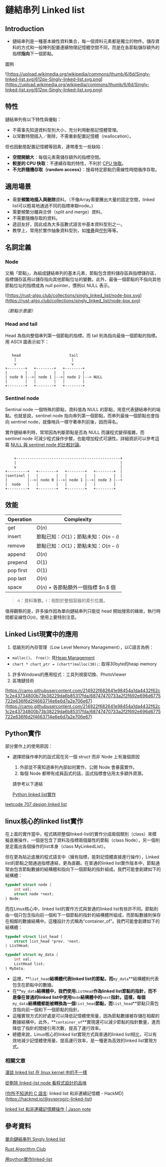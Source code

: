# 鏈結串列 Linked list

## Introduction

- 鏈結串列是一種基本線性資料集合，每一個資料元素都是獨立的物件。儲存資料的方式和一般陣列配置連續物理記憶體空間不同，而是在各節點儲存額外的指標**指向**下一個節點。

圖例

![https://upload.wikimedia.org/wikipedia/commons/thumb/6/6d/Singly-linked-list.svg/612px-Singly-linked-list.svg.png](https://upload.wikimedia.org/wikipedia/commons/thumb/6/6d/Singly-linked-list.svg/612px-Singly-linked-list.svg.png)

## 特性

鏈結串列有以下特性與優點：

- 不需事先知道資料型別大小，充分利用動態記憶體管理。
- 以常數時間插入／刪除，不需重新配置記憶體（reallocation）。

但也因動態配置記憶體等因素，連帶產生一些缺陷：

- **空間開銷大**：每個元素需儲存額外的指標空間。
- **較差的 CPU 快取**：不連續存取的特性，不利於 [CPU 快取](https://en.wikipedia.org/wiki/CPU_cache)。
- **不允許隨機存取（random access）**：搜尋特定節點仍需線性時間循序存取。

## 適用場景

- 需要**頻繁地插入與刪除**資料。（不像Array需要騰出大量的固定空間，linked list可以輕易地通過不同的指標串聯node。)
- 需要頻繁分離與合併（split and merge）資料。
- 不需要隨機存取的資料。
- 遞迴友好，因此成為大多函數式語言中基本資料型別之一。
- 教學上，常用於實作抽象資料型別，如[堆疊](https://rust-algo.club/collections/stack)與[佇列](https://rust-algo.club/collections/queue)等等。

## 名詞定義

### Node

又稱「節點」，為組成鏈結串列的基本元素，節點包含資料儲存區與指標儲存區，指標儲存區用以儲存指向其他節點位址的變數。此外，最後一個節點的不指向其他節點位址的指標成為 null pointer，慣例以 NULL 表示。

![https://rust-algo.club/collections/singly_linked_list/node-box.svg](https://rust-algo.club/collections/singly_linked_list/node-box.svg)

*（節點示意圖）*

### Head and tail

Head 為指向整個串列第一個節點的指標。而 tail 則為指向最後一個節點的指標。用 ASCII 圖表示如下：

```

   head                      tail
    |                         |
    v                         v
+--------+   +--------+   +--------+
|        |   |        |   |        |
| node 0 |-->| node 1 |-->| node 2 |--> NULL
|        |   |        |   |        |
+--------+   +--------+   +--------+

```

### Sentinel node

Sentinal node 一個特殊的節點，資料值為 NULL 的節點，用意代表鏈結串列的端點。也就是說，sentinel node 指向串列第一個節點，而串列最後一個節點也會指向 sentinel node，就像哨兵一樣守著串列前後，因而得名。

實作鏈結串列時，常常因為判斷節點是否為 NULL 而讓程式變得複雜，而 sentinel node 可減少程式操作步驟，也能增加程式可讀性。詳細資訊可以參考這篇 [NULL 與 sentinel node 的比較討論](https://stackoverflow.com/questions/5384358/)。

```

    +-----------------------------------------------+
    |                                               |
    v                                               |
+---------+   +--------+   +--------+   +--------+  |
|sentinel |   |        |   |        |   |        |  |
|         |-->| node 0 |-->| node 1 |-->| node 3 |--+
|  node   |   |        |   |        |   |        |
+---------+   +--------+   +--------+   +--------+
```

## 效能

| Operation | Complexity |
| --- | --- |
| get | $O(n)$ |
| insert | 節點已知：$O(1)$；節點未知：$O(n−i)$ |
| remove | 節點已知：$O(1)$；節點未知：$O(n−i)$ |
| append | $O(n)$ |
| prepend | $O(1)$ |
| pop first | $O(1)$ |
| pop last | $O(n)$ |
| space | $O(n)$ + 各節點額外一個指標 $n $ 個 |

> $n$：資料筆數。$i$：相對於整個容器的索引位置。
> 

值得觀察的是，許多操作因為單向鏈結串列只能從 head 開始搜索的緣故，執行時間都呈線性$O(n)$，使用上要特別注意。

## Linked List現實中的應用

1. 低級別的內存管理（Low Level Memory Management），以C語言為例：
- `malloc()`、 `free()`: 見[Heap Management](https://www.syslinux.org/wiki/index.php?title=Heap_Management)
- `chart * chart_ptr = (chart*)malloc(30);`: 取得30byte的heap memory
1. 許多Windows的應用程式：工具列視窗切換、PhotoViewer
2. 區塊鏈技術

[https://camo.githubusercontent.com/214922f682641e98454a1da4432f62c1c2e43734800b73b38229da6b85317fda/68747470733a2f2f692e696d6775722e636f6d2f4663714e6e6d7a2e706e67](https://camo.githubusercontent.com/214922f682641e98454a1da4432f62c1c2e43734800b73b38229da6b85317fda/68747470733a2f2f692e696d6775722e636f6d2f4663714e6e6d7a2e706e67)

## Python實作

部分實作上的使用原因：

- 選擇把操作串列的函式寫在另一個 struct 而非 Node 上有幾個原因
    1. 外部並不需知道串列內部如何實作，公開 Node 會暴露實作。
    2. 每個 Node 都帶有成員函式的話，函式指標會佔用太多額外資源。
    
    請參考以下連結
    
    [Python linked list實作](https://www.notion.so/Python-linked-list-08b441d6acd34f5b9f7e75de245e92f1)
    

[leetcode 707 design linked list](https://www.notion.so/leetcode-707-design-linked-list-a7b9bd507e0e44bcb535d4b3046c347b)

## linux核心的linked list實作

在上面的實作當中，程式碼把整個linked-list的實作分成兩個類別（class）來模擬底層操作，一個是包含了資料及指標兩個屬性的節點（class Node），另一個則是定義出各個操作的list本身（class MyLinkedList）。

但在更為貼近底層的程式語言中（擁有指標，能對記憶體直接進行操作），Linked list的節點之間通過指標連結，更為直觀。在普通的linked list實作版本中，節點通常由包含節點數據的結構體和指向下一個節點的指針組成。我們可能會創建如下的結構體：

```c
typedef struct node {
    int val;
    struct node *next;
} Node;
```

而在Linux核心中，linked list的實作方式與普通的linked list有些許不同。節點則由一個只包含指向前一個和下一個節點的指針的結構體所組成，而節點數據則保存在相鄰的數據結構中。這種設計方式稱為“container_of”。我們可能會創建如下的結構體：

```c
typedef struct list_head {
    struct list_head *prev, *next;
} ListHead;

typedef struct my_data {
    int val;
    ListHead list;
} MyData;
```

- 這裡，**`list_head`**結構體代表linked list的節點，而**`my_data`**結構體則代表包含在節點中的數據。
- 在**`my_data`**結構體中，我們使用**`ListHead`**作為linked list節點的指針，而不是像在普通的linked list中使用**`Node`**結構體中的**`next`**指針。這樣，每個**`my_data`**結構體都能被轉換為一個**`list_head`**節點，而**`list_head`**節點只需包含指向前一個和下一個節點的指針。
- 這種實現方式的好處是可以降低記憶體使用量，因為節點數據被存儲在相鄰的數據結構中。此外，**`container_of`**實現還可以減少節點的指針數量，進而降低了指針的間接引用次數，提高了運行效率。
- 總體來說，Linux核心的linked list實現方式與普通的linked list相比，可以有效地減少記憶體使用量，提高運行效率，是一種更為高效的linked list實現方式。

### 相關文章

[漫談 linked list 在 linux kernel 中的不一樣](https://haogroot.com/2019/12/12/漫談-linked-list-在-linux-kernel-中的不一樣/)

[從刪除 linked-list node 看程式設計的品味](https://medium.com/fcamels-notes/從刪除-linked-list-node-看程式設計的品味-b597cc5af785)

[[你所不知道的 C 語言](https://hackmd.io/@sysprog/c-prog/): linked list 和非連續記憶體 - HackMD](https://hackmd.io/@sysprog/c-linked-list)

[linked list 和非連續記憶體操作 | Jason note](https://jasonblog.github.io/note/c/linked_list_he_fei_lian_xu_ji_yi_ti_cao_zuo.html)

## 參考資料

[單向鏈結串列 Singly linked list](https://rust-algo.club/collections/singly_linked_list/index.html#%E6%95%88%E8%83%BD)

[Rust Algorithm Club](https://rust-algo.club/collections/linked_list/index.html)

[用python實作linked-list](https://medium.com/@tobby168/%E7%94%A8python%E5%AF%A6%E4%BD%9Clinked-list-524441133d4d)